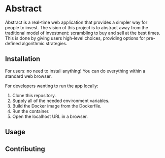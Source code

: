 # Abstract
Abstract is a real-time web application that provides a simpler way for people to invest. The vision of this project is to abstract away from the traditional model of investment: scrambling to buy and sell at the best times. This is done by giving users high-level choices, providing options for pre-defined algorithmic strategies.

## Installation
For users: no need to install anything! You can do everything within a standard web browser.

For developers wanting to run the app locally:
1. Clone this repository.
2. Supply all of the needed environment variables.
3. Build the Docker image from the Dockerfile.
4. Run the container.
5. Open the localhost URL in a browser.

## Usage


## Contributing
